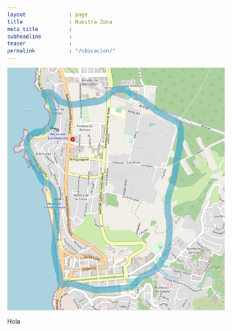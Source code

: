 ```yaml
---
layout              : page
title               : Nuestra Zona
meta_title          : 
subheadline         : 
teaser              : 
permalink           : "/ubicacion/"
---
```


![Mapa de nuestra zona](/images/mapa.png)

Hola
